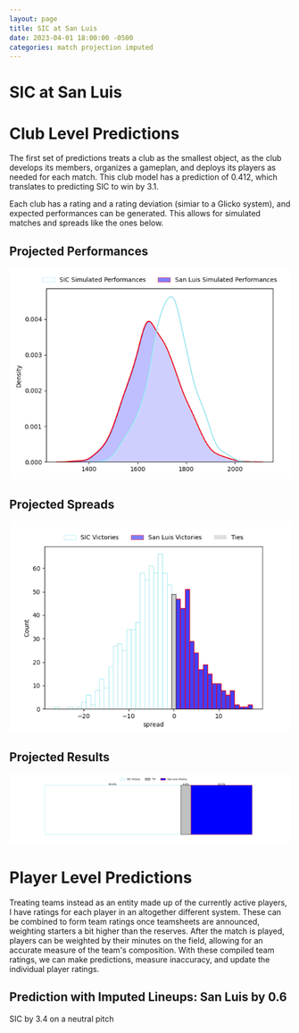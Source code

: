 ```yaml
---  
layout: page  
title: SIC at San Luis  
date: 2023-04-01 18:00:00 -0500  
categories: match projection imputed  
---
```

# SIC at San Luis

# Club Level Predictions


The first set of predictions treats a club as the smallest object, as the club develops its members, organizes a gameplan, and deploys its players as needed for each match. This club model has a prediction of 0.412, which translates to predicting SIC to win by 3.1.

Each club has a rating and a rating deviation (simiar to a Glicko system), and expected performances can be generated. This allows for simulated matches and spreads like the ones below.
## Projected Performances


![Projected Performances](plots/performances_2023-04-01-SanLuis-SIC.png)
## Projected Spreads


![Projected Spreads](plots/spreads_2023-04-01-SanLuis-SIC.png)
## Projected Results


![Projected Results](plots/resultbar_2023-04-01-SanLuis-SIC.png)
# Player Level Predictions


Treating teams instead as an entity made up of the currently active players, I have ratings for each player in an altogether different system. These can be combined to form team ratings once teamsheets are announced, weighting starters a bit higher than the reserves. After the match is played, players can be weighted by their minutes on the field, allowing for an accurate measure of the team's composition. With these compiled team ratings, we can make predictions, measure inaccuracy, and update the individual player ratings.
## Prediction with Imputed Lineups: San Luis by 0.6


SIC by 3.4 on a neutral pitch

